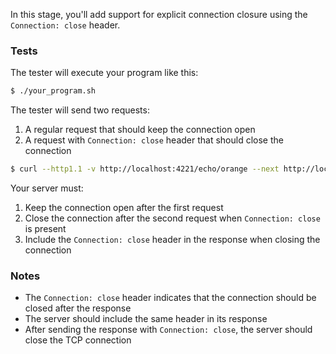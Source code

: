 In this stage, you'll add support for explicit connection closure using the `Connection: close` header.

### Tests

The tester will execute your program like this:
```bash
$ ./your_program.sh
```

The tester will send two requests:
1. A regular request that should keep the connection open
2. A request with `Connection: close` header that should close the connection

```bash
$ curl --http1.1 -v http://localhost:4221/echo/orange --next http://localhost:4221/ -H "Connection: close"
```

Your server must:
1. Keep the connection open after the first request
2. Close the connection after the second request when `Connection: close` is present
3. Include the `Connection: close` header in the response when closing the connection

### Notes
- The `Connection: close` header indicates that the connection should be closed after the response
- The server should include the same header in its response
- After sending the response with `Connection: close`, the server should close the TCP connection